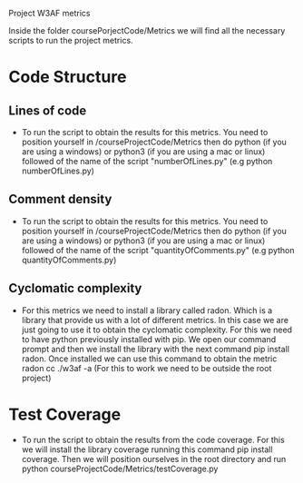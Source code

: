 Project W3AF metrics

Inside the folder coursePorjectCode/Metrics we will find all the necessary scripts to run the project metrics.

# Code Structure

## Lines of code
- To run the script to obtain the results for this metrics. You need to position yourself in /courseProjectCode/Metrics then do python (if you are using a windows) or python3 (if you are using a mac or linux) followed of the name of the script "numberOfLines.py" (e.g python numberOfLines.py)

## Comment density
- To run the script to obtain the results for this metrics. You need to position yourself in /courseProjectCode/Metrics then do python (if you are using a windows) or python3 (if you are using a mac or linux) followed of the name of the script "quantityOfComments.py" (e.g python quantityOfComments.py)

## Cyclomatic complexity
- For this metrics we need to install a library called radon. Which is a library that provide us with a lot of different metrics. In this case we are just going to use it to obtain the cyclomatic complexity. For this we need to have python previously installed with pip. We open our command prompt and then we install the library with the next command pip install radon. Once installed we can use this command to obtain the metric radon cc ./w3af -a (For this to work we need to be outside the root project)

# Test Coverage

- To run the script to obtain the results from the code coverage. For this we will install the library coverage running this command pip install coverage. Then we will position ourselves in the root directory and run python courseProjectCode/Metrics/testCoverage.py
